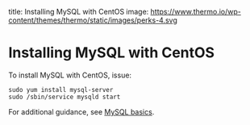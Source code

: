 title: Installing MySQL with CentOS
image: https://www.thermo.io/wp-content/themes/thermo/static/images/perks-4.svg

# Installing MySQL with CentOS
To install MySQL with CentOS, issue:
```
sudo yum install mysql-server
sudo /sbin/service mysqld start
```
For additional guidance, see [MySQL basics](https://github.com/thermoio/docs/blob/master/databases/mysql-basics.md).
